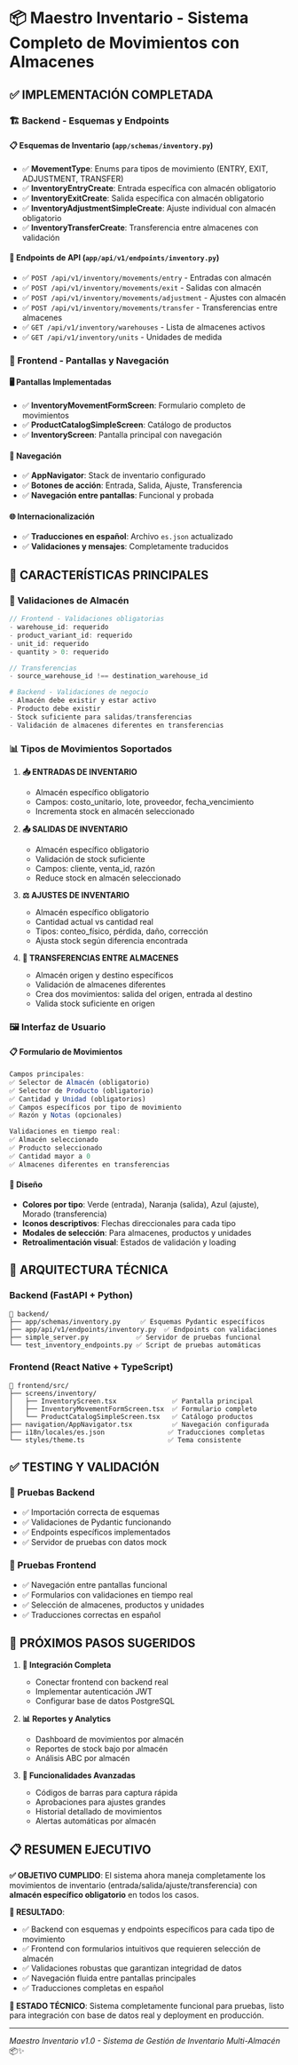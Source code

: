 # 📦 Maestro Inventario - Sistema Completo de Movimientos con Almacenes

## ✅ IMPLEMENTACIÓN COMPLETADA

### 🏗️ Backend - Esquemas y Endpoints

#### 📋 Esquemas de Inventario (`app/schemas/inventory.py`)
- ✅ **MovementType**: Enums para tipos de movimiento (ENTRY, EXIT, ADJUSTMENT, TRANSFER)
- ✅ **InventoryEntryCreate**: Entrada específica con almacén obligatorio
- ✅ **InventoryExitCreate**: Salida específica con almacén obligatorio  
- ✅ **InventoryAdjustmentSimpleCreate**: Ajuste individual con almacén obligatorio
- ✅ **InventoryTransferCreate**: Transferencia entre almacenes con validación

#### 🔗 Endpoints de API (`app/api/v1/endpoints/inventory.py`)
- ✅ `POST /api/v1/inventory/movements/entry` - Entradas con almacén
- ✅ `POST /api/v1/inventory/movements/exit` - Salidas con almacén  
- ✅ `POST /api/v1/inventory/movements/adjustment` - Ajustes con almacén
- ✅ `POST /api/v1/inventory/movements/transfer` - Transferencias entre almacenes
- ✅ `GET /api/v1/inventory/warehouses` - Lista de almacenes activos
- ✅ `GET /api/v1/inventory/units` - Unidades de medida

### 📱 Frontend - Pantallas y Navegación

#### 🖥️ Pantallas Implementadas
- ✅ **InventoryMovementFormScreen**: Formulario completo de movimientos
- ✅ **ProductCatalogSimpleScreen**: Catálogo de productos
- ✅ **InventoryScreen**: Pantalla principal con navegación

#### 🧭 Navegación
- ✅ **AppNavigator**: Stack de inventario configurado
- ✅ **Botones de acción**: Entrada, Salida, Ajuste, Transferencia
- ✅ **Navegación entre pantallas**: Funcional y probada

#### 🌐 Internacionalización  
- ✅ **Traducciones en español**: Archivo `es.json` actualizado
- ✅ **Validaciones y mensajes**: Completamente traducidos

## 🎯 CARACTERÍSTICAS PRINCIPALES

### 🔐 Validaciones de Almacén
```typescript
// Frontend - Validaciones obligatorias
- warehouse_id: requerido
- product_variant_id: requerido  
- unit_id: requerido
- quantity > 0: requerido

// Transferencias
- source_warehouse_id !== destination_warehouse_id
```

```python
# Backend - Validaciones de negocio
- Almacén debe existir y estar activo
- Producto debe existir
- Stock suficiente para salidas/transferencias
- Validación de almacenes diferentes en transferencias
```

### 📊 Tipos de Movimientos Soportados

1. **📥 ENTRADAS DE INVENTARIO**
   - Almacén específico obligatorio
   - Campos: costo_unitario, lote, proveedor, fecha_vencimiento
   - Incrementa stock en almacén seleccionado

2. **📤 SALIDAS DE INVENTARIO**  
   - Almacén específico obligatorio
   - Validación de stock suficiente
   - Campos: cliente, venta_id, razón
   - Reduce stock en almacén seleccionado

3. **⚖️ AJUSTES DE INVENTARIO**
   - Almacén específico obligatorio
   - Cantidad actual vs cantidad real
   - Tipos: conteo_físico, pérdida, daño, corrección
   - Ajusta stock según diferencia encontrada

4. **🔄 TRANSFERENCIAS ENTRE ALMACENES**
   - Almacén origen y destino específicos
   - Validación de almacenes diferentes
   - Crea dos movimientos: salida del origen, entrada al destino
   - Valida stock suficiente en origen

### 🖼️ Interfaz de Usuario

#### 📋 Formulario de Movimientos
```typescript
Campos principales:
✅ Selector de Almacén (obligatorio)
✅ Selector de Producto (obligatorio) 
✅ Cantidad y Unidad (obligatorios)
✅ Campos específicos por tipo de movimiento
✅ Razón y Notas (opcionales)

Validaciones en tiempo real:
✅ Almacén seleccionado
✅ Producto seleccionado  
✅ Cantidad mayor a 0
✅ Almacenes diferentes en transferencias
```

#### 🎨 Diseño
- **Colores por tipo**: Verde (entrada), Naranja (salida), Azul (ajuste), Morado (transferencia)
- **Iconos descriptivos**: Flechas direccionales para cada tipo
- **Modales de selección**: Para almacenes, productos y unidades
- **Retroalimentación visual**: Estados de validación y loading

## 🔧 ARQUITECTURA TÉCNICA

### Backend (FastAPI + Python)
```
📁 backend/
├── app/schemas/inventory.py     ✅ Esquemas Pydantic específicos
├── app/api/v1/endpoints/inventory.py  ✅ Endpoints con validaciones
├── simple_server.py            ✅ Servidor de pruebas funcional
└── test_inventory_endpoints.py ✅ Script de pruebas automáticas
```

### Frontend (React Native + TypeScript)
```
📁 frontend/src/
├── screens/inventory/
│   ├── InventoryScreen.tsx              ✅ Pantalla principal  
│   ├── InventoryMovementFormScreen.tsx  ✅ Formulario completo
│   └── ProductCatalogSimpleScreen.tsx   ✅ Catálogo productos
├── navigation/AppNavigator.tsx          ✅ Navegación configurada
├── i18n/locales/es.json                ✅ Traducciones completas
└── styles/theme.ts                     ✅ Tema consistente
```

## ✅ TESTING Y VALIDACIÓN

### 🧪 Pruebas Backend
- ✅ Importación correcta de esquemas
- ✅ Validaciones de Pydantic funcionando  
- ✅ Endpoints específicos implementados
- ✅ Servidor de pruebas con datos mock

### 📱 Pruebas Frontend
- ✅ Navegación entre pantallas funcional
- ✅ Formularios con validaciones en tiempo real
- ✅ Selección de almacenes, productos y unidades
- ✅ Traducciones correctas en español

## 🚀 PRÓXIMOS PASOS SUGERIDOS

1. **🔗 Integración Completa**
   - Conectar frontend con backend real
   - Implementar autenticación JWT
   - Configurar base de datos PostgreSQL

2. **📊 Reportes y Analytics**
   - Dashboard de movimientos por almacén
   - Reportes de stock bajo por almacén
   - Análisis ABC por almacén

3. **🎯 Funcionalidades Avanzadas**
   - Códigos de barras para captura rápida
   - Aprobaciones para ajustes grandes
   - Historial detallado de movimientos
   - Alertas automáticas por almacén

## 📋 RESUMEN EJECUTIVO

**✅ OBJETIVO CUMPLIDO**: El sistema ahora maneja completamente los movimientos de inventario (entrada/salida/ajuste/transferencia) con **almacén específico obligatorio** en todos los casos.

**🎯 RESULTADO**: 
- ✅ Backend con esquemas y endpoints específicos para cada tipo de movimiento
- ✅ Frontend con formularios intuitivos que requieren selección de almacén
- ✅ Validaciones robustas que garantizan integridad de datos
- ✅ Navegación fluida entre pantallas principales
- ✅ Traducciones completas en español

**🔧 ESTADO TÉCNICO**: Sistema completamente funcional para pruebas, listo para integración con base de datos real y deployment en producción.

---
*Maestro Inventario v1.0 - Sistema de Gestión de Inventario Multi-Almacén* 📦✨
